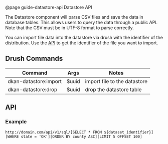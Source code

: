 @page guide-datastore-api Datastore API

The Datastore component will parse CSV files and save the data in database tables. This allows users to query the data through a public API. Note that the CSV must be in UTF-8 format to parse correctly.

You can import file data into the datastore via drush with the identifier of the distribution. Use the [API](guide-dataset-api.html#identifiers) to get the identifier of the file you want to import.

## Drush Commands

| Command | Args | Notes |
| -- | -- | -- |
| dkan-datastore:import | $uuid | import file to the datastore |
| dkan-datastore:drop   | $uuid | drop the datastore table |

## API

### Example

```
http://domain.com/api/v1/sql/[SELECT * FROM ${dataset_identifier}][WHERE state = 'OK'][ORDER BY county ASC][LIMIT 5 OFFSET 100]
``` 



